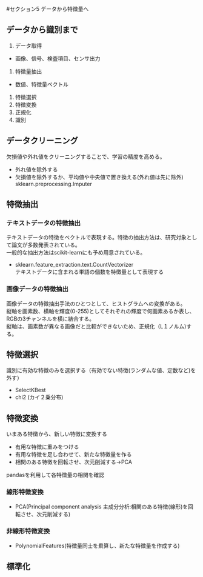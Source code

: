 #セクション5 データから特徴量へ

## データから識別まで
1. データ取得
  - 画像、信号、検査項目、センサ出力
1. 特徴量抽出
  - 数値、特徴量ベクトル
1. 特徴選択
1. 特徴変換
1. 正規化
1. 識別

## データクリーニング
欠損値や外れ値をクリーニングすることで、学習の精度を高める。
- 外れ値を除外する
- 欠損値を除外するか、平均値や中央値で置き換える(外れ値は先に除外)  
  sklearn.preprocessing.Imputer

## 特徴抽出
### テキストデータの特徴抽出
テキストデータの特徴をベクトルで表現する。特徴の抽出方法は、研究対象として論文が多数発表されている。  
一般的な抽出方法はscikit-learnにも予め用意されている。
- sklearn.feature_extraction.text.CountVectorizer  
  テキストデータに含まれる単語の個数を特徴量として表現する

###  画像データの特徴抽出
画像データの特徴抽出手法のひとつとして、ヒストグラムへの変換がある。  
縦軸を画素数、横軸を輝度(0-255)としてそれぞれの輝度で何画素あるか表し、RGBの3チャンネルを横に結合する。  
縦軸は、画素数が異なる画像だと比較ができないため、正規化（L１ノルム)する。

## 特徴選択
識別に有効な特徴のみを選択する（有効でない特徴(ランダムな値、定数など)を外す）
- SelectKBest
- chi2 (カイ２乗分布)

## 特徴変換
いまある特徴から、新しい特徴に変換する
* 有用な特徴に重みをつける
* 有用な特徴を足し合わせて、新たな特徴量を作る
* 相関のある特徴を回転させ、次元削減する→PCA

pandasを利用して各特徴量の相関を確認
### 線形特徴変換
- PCA(Principal component analysis 主成分分析:相関のある特徴(線形)を回転させ、次元削減する)

### 非線形特徴変換
- PolynomialFeatures(特徴量同士を乗算し、新たな特徴量を作成する)

## 標準化